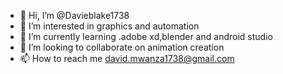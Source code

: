 - 👋 Hi, I’m @Davieblake1738
- 👀 I’m interested in graphics and automation
- 🌱 I’m currently learning .adobe xd,blender and android studio
- 💞️ I’m looking to collaborate on animation creation
- 📫 How to reach me david.mwanza1738@gmail.com

<!---
Davieblake1738/Davieblake1738 is a ✨ special ✨ repository because its `README.md` (this file) appears on your GitHub profile.
You can click the Preview link to take a look at your changes.
--->
